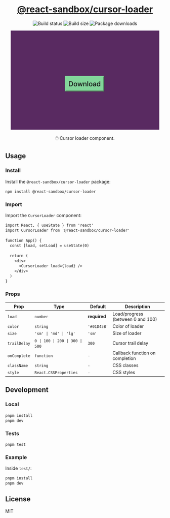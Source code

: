 <h1 align="center">
  <a href="https://www.npmjs.com/package/@react-sandbox/cursor-loader">@react-sandbox/cursor-loader</a>
</h1>

<p align="center">
  <img src="https://img.shields.io/github/actions/workflow/status/react-sandbox/cursor-loader/playwright.yml" alt="Build status" />
  <img src="https://img.shields.io/bundlephobia/minzip/@react-sandbox/cursor-loader?color=%234ba0f6" alt="Build size" />
  <img src="https://img.shields.io/npm/dt/@react-sandbox/cursor-loader?color=%234ba0f6" alt="Package downloads" />
</p>

<p align="center">
  <img src="example.gif" alt="Example" />
</p>

<p align="center">🖱️ Cursor loader component.</p>

## Usage

### Install

Install the `@react-sandbox/cursor-loader` package:

```
npm install @react-sandbox/cursor-loader
```

### Import

Import the `CursorLoader` component:

```tsx
import React, { useState } from 'react'
import CursorLoader from '@react-sandbox/cursor-loader'

function App() {
  const [load, setLoad] = useState(0)

  return (
    <div>
      <CursorLoader load={load} />
    </div>
  )
}
```

### Props

| Prop         | Type                            | Default      | Description                       |
| ------------ | ------------------------------- | ------------ | --------------------------------- |
| `load`       | `number`                        | **required** | Load/progress (between 0 and 100) |
| `color`      | `string`                        | `'#01D45B'`  | Color of loader                   |
| `size`       | `'sm' \| 'md' \| 'lg'`          | `'sm'`       | Size of loader                    |
| `trailDelay` | `0 \| 100 \| 200 \| 300 \| 500` | `300`        | Cursor trail delay                |
| `onComplete` | `function`                      | `-`          | Callback function on completion   |
| `className`  | `string`                        | `-`          | CSS classes                       |
| `style`      | `React.CSSProperties`           | `-`          | CSS styles                        |

## Development

### Local

```
pnpm install
pnpm dev
```

### Tests

```
pnpm test
```

### Example

Inside `test/`:

```
pnpm install
pnpm dev
```

## License

MIT

